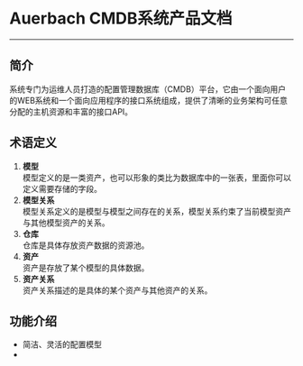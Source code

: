 # Auerbach CMDB系统产品文档
------
## 简介
系统专门为运维人员打造的配置管理数据库（CMDB）平台，它由一个面向用户的WEB系统和一个面向应用程序的接口系统组成，提供了清晰的业务架构可任意分配的主机资源和丰富的接口API。  
## 术语定义
1. **模型**    
模型定义的是一类资产，也可以形象的类比为数据库中的一张表，里面你可以定义需要存储的字段。
2. **模型关系**    
模型关系定义的是模型与模型之间存在的关系，模型关系约束了当前模型资产与其他模型资产的关系。
3. **仓库**    
仓库是具体存放资产数据的资源池。
4. **资产**    
资产是存放了某个模型的具体数据。
5. **资产关系**    
资产关系描述的是具体的某个资产与其他资产的关系。

## 功能介绍
- 简洁、灵活的配置模型
- 


